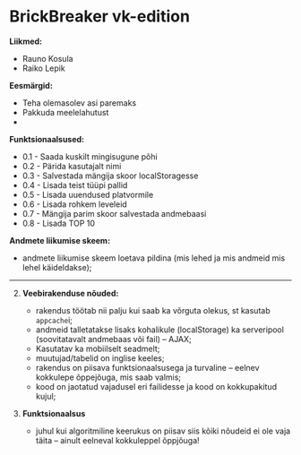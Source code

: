 # BrickBreaker vk-edition

**Liikmed:**
  * Rauno Kosula
  * Raiko Lepik

**Eesmärgid:**
  * Teha olemasolev asi paremaks
  * Pakkuda meelelahutust
  *

**Funktsionaalsused:**
  * 0.1 - Saada kuskilt mingisugune põhi
  * 0.2 - Pärida kasutajalt nimi
  * 0.3 - Salvestada mängija skoor localStoragesse
  * 0.4 - Lisada teist tüüpi pallid
  * 0.5 - Lisada uuendused platvormile
  * 0.6 - Lisada rohkem leveleid
  * 0.7 - Mängija parim skoor salvestada andmebaasi
  * 0.8 - Lisada TOP 10

**Andmete liikumise skeem:**
  * andmete liikumise skeem loetava pildina (mis lehed ja mis andmeid mis lehel käideldakse);

---------------------------------------------------------------------------------

2. **Veebirakenduse nõuded:**
    * rakendus töötab nii palju kui saab ka võrguta olekus, st kasutab `appcache`i;
    * andmeid talletatakse lisaks kohalikule (localStorage) ka serveripool (soovitatavalt andmebaas või fail) – AJAX;
    * Kasutatav ka mobiilselt seadmelt;
    * muutujad/tabelid on inglise keeles;
    * rakendus on piisava funktsionaalsusega ja turvaline – eelnev kokkulepe õppejõuga, mis saab valmis;
    * kood on jaotatud vajadusel eri failidesse ja kood on kokkupakitud kujul;

3. **Funktsionaalsus**
    * juhul kui algoritmiline keerukus on piisav siis kõiki nõudeid ei ole vaja täita – ainult eelneval kokkuleppel õppjõuga!
